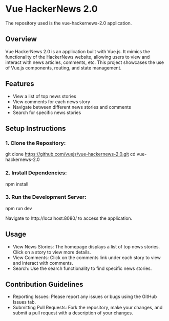 # Vue HackerNews 2.0

The repository used is the vue-hackernews-2.0 application.

## Overview

Vue HackerNews 2.0 is an application built with Vue.js. It mimics the functionality of the HackerNews website, allowing users to view and interact with news articles, comments, etc. This project showcases the use of Vue.js components, routing, and state management.

## Features

  - View a list of top news stories
  - View comments for each news story
  - Navigate between different news stories and comments
  - Search for specific news stories

## Setup Instructions

### 1. Clone the Repository:

git clone https://github.com/vuejs/vue-hackernews-2.0.git
cd vue-hackernews-2.0

### 2. Install Dependencies:

npm install

### 3. Run the Development Server:

npm run dev

  Navigate to http://localhost:8080/ to access the application.

## Usage

  - View News Stories: The homepage displays a list of top news stories. Click on a story to view more details.
  - View Comments: Click on the comments link under each story to view and interact with comments.
  - Search: Use the search functionality to find specific news stories.

## Contribution Guidelines

  - Reporting Issues: Please report any issues or bugs using the GitHub Issues tab.
  - Submitting Pull Requests: Fork the repository, make your changes, and submit a pull request with a description of your changes.
